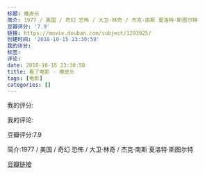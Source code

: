 ```yaml
---
标题: 橡皮头
简介: 1977 / 美国 / 奇幻 恐怖 / 大卫·林奇 / 杰克·南斯 夏洛特·斯图尔特
豆瓣评分: '7.9'
链接: https://movie.douban.com/subject/1293925/
创建时间: '2018-10-15 23:30:58'
我的评分:
标签:
评论:
date: 2018-10-15 23:30:58
title: 看了电影 - 橡皮头
tags: [电影]
categories: []
---
```


我的评分:

我的评论:

豆瓣评分:7.9

简介:1977 / 美国 / 奇幻 恐怖 / 大卫·林奇 / 杰克·南斯 夏洛特·斯图尔特

[豆瓣链接](https://movie.douban.com/subject/1293925/)


